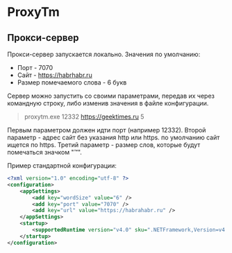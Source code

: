 # ProxyTm
## Прокси-сервер

Прокси-сервер запускается локально. Значения по умолчанию:
- Порт - 7070
- Сайт - https://habrhabr.ru
- Размер помечаемого слова - 6 букв

Сервер можно запустить со своими параметрами, передав их через командную строку, либо изменив значения в файле конфигурации.

> proxytm.exe 12332 https://geektimes.ru 5

Первым параметром должен идти порт (например 12332).
Второй параметр - адрес сайт без указания http или https. по умолчанию сайт ищется по https.
Третий параметр - размер слов, которые будут помечаться значком "™".

Пример стандартной конфигурации:

```xml
<?xml version="1.0" encoding="utf-8" ?>
<configuration>
    <appSettings>
        <add key="wordSize" value="6" />
        <add key="port" value="7070" />
        <add key="url" value="https://habrahabr.ru" />
    </appSettings>
    <startup> 
        <supportedRuntime version="v4.0" sku=".NETFramework,Version=v4.5.2" />
    </startup>
</configuration>
```